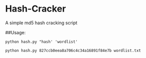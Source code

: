 # Hash-Cracker
A simple md5 hash cracking script

##Usage:
```
python hash.py "hash' 'wordlist'
  
python hash.py 827ccb0eea8a706c4c34a16891f84e7b wordlist.txt
```
